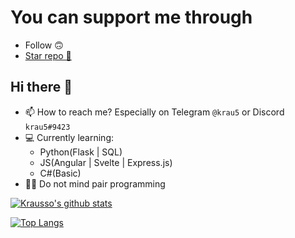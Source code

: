 # You can support me through
- Follow 🙃
- [Star repo 🌟](https://github.com/Krausso?tab=repositories)

## Hi there 👋
- 📫 How to reach me? Especially on Telegram ``@krau5`` or Discord ``krau5#9423``
- 💻 Currently learning:
  - Python(Flask | SQL)
  - JS(Angular | Svelte | Express.js)
  - C#(Basic)
- ✌🏼 Do not mind pair programming

[![Krausso's github stats](https://github-readme-stats.vercel.app/api?username=Krausso&count_private=true&show_icons=true&theme=react)](https://github.com/anuraghazra/github-readme-stats)

[![Top Langs](https://github-readme-stats.vercel.app/api/top-langs/?username=Krausso&layout=compact&theme=react)](https://github.com/anuraghazra/github-readme-stats)
